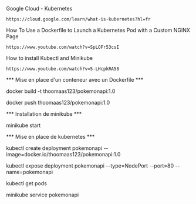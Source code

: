 Google Cloud - Kubernetes 

` https://cloud.google.com/learn/what-is-kubernetes?hl=fr `

How To Use a Dockerfile to Launch a Kubernetes Pod with a Custom NGINX Page

` https://www.youtube.com/watch?v=SpLOFr53csI   `

How to install Kubectl and Minikube

` https://www.youtube.com/watch?v=5-LHcpkRA58 `

*** Mise en place d'un conteneur avec un Dockerfile ***

docker build -t thoomaas123/pokemonapi:1.0

docker push thoomaas123/pokemonapi:1.0

*** Installation de minikube ***

minikube start 

*** Mise en place de kubernetes ***

kubectl create deployment pokemonapi --image=docker.io/thoomaas123/pokemonapi:1.0

kubectl expose deployment pokemonapi --type=NodePort --port=80 --name=pokemonapi

kubectl get pods

minikube service pokemonapi
